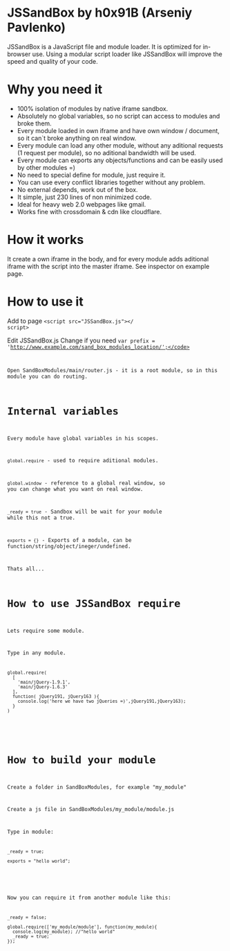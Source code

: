 JSSandBox by h0x91B (Arseniy Pavlenko)
=========

JSSandBox is a JavaScript file and module loader. 
It is optimized for in-browser use. 
Using a modular script loader like JSSandBox will improve the speed and quality of your code.


Why you need it
=========
* 100% isolation of modules by native iframe sandbox.
* Absolutely no global variables, so no script can access to modules and broke them.
* Every module loaded in own iframe and have own window / document, so it can`t broke anything on real window.
* Every module can load any other module, without any aditional requests (1 request per module), so no aditional bandwidth will be used.
* Every module can exports any objects/functions and can be easily used by other modules =)
* No need to special define for module, just require it.
* You can use every conflict libraries together without any problem.
* No external depends, work out of the box.
* It simple, just 230 lines of non minimized code.
* Ideal for heavy web 2.0 webpages like gmail.
* Works fine with crossdomain & cdn like cloudflare.

How it works
==========
It create a own iframe in the body, and for every module adds aditional iframe with the script into the master iframe.
See inspector on example page.

How to use it
==========
Add to page 
<code><nowiki>&lt;script src="JSSandBox.js"></ script></nowiki></code>

Edit JSSandBox.js
Change if you need <code>var prefix = 'http://www.example.com/sand_box_modules_location/';</code>

Open SandBoxModules/main/router.js - it is a root module, so in this module you can do routing.

Internal variables
==========
Every module have global variables in his scopes.

<code>global.require</code> - used to require aditional modules.

<code>global.window</code> - reference to a global real window, so you can change what you want on real window.

<code>_ready = true</code> - Sandbox will be wait for your module while this not a true.

<code>exports = {}</code> - Exports of a module, can be function/string/object/ineger/undefined.


Thats all...

How to use JSSandBox require
==========
Lets require some module.

Type in any module.
<code>
<pre>
global.require( 
  [
    'main/jQuery-1.9.1',
    'main/jQuery-1.6.3'
  ], 
  function( jQuery191, jQuery163 ){
    console.log('here we have two jQueries =)',jQuery191,jQuery163);
  }
)
</pre>
</code>

How to build your module
=========

Create a folder in SandBoxModules, for example "my_module"

Create a js file in SandBoxModules/my_module/module.js

Type in module:
<code>
<pre>
_ready = true;

exports = "hello world";
</pre>
</code>

Now you can require it from another module like this:
<code>
<pre>
_ready = false;

global.require(['my_module/module'], function(my_module){
  console.log(my_module); //"hello world"
  _ready = true;
});
</pre>
</code>
